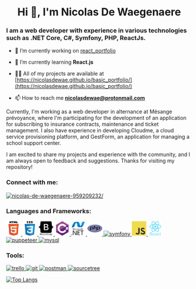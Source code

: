 <h1 align="center">Hi 👋, I'm Nicolas De Waegenaere</h1>
<h3>I am a web developer with experience in various technologies such as .NET Core, C#, Symfony, PHP, ReactJs.</h3>

- 🔭 I’m currently working on [react_portfolio](https://github.com/NicolasDewae/react_portfolio)

- 🌱 I’m currently learning **React.js**

- 👨‍💻 All of my projects are available at [https://nicolasdewae.github.io/basic_portfolio/](https://nicolasdewae.github.io/basic_portfolio/)

- 📫 How to reach me **nicolasdewae@protonmail.com**

<p>
  Currently, I'm working as a web developer in alternance at Mésange prévoyance, where I'm participating for the development 
  of an application for subscribing to insurance contracts, maintenance and ticket management. I also have experience in developing Cloudme, 
  a cloud service provisioning platform, and GestForm, an application for managing a school support center.
</p>
<p>
  I am excited to share my projects and experience with the community, and I am always open to feedback and suggestions. Thanks for visiting my repository!
</p>

<h3 align="left">Connect with me:</h3>
<p align="left">
  <a href="https://linkedin.com/in/nicolas-de-waegenaere-959209232/" target="blank">
    <img align="center" src="https://raw.githubusercontent.com/rahuldkjain/github-profile-readme-generator/master/src/images/icons/Social/linked-in-alt.svg" alt="nicolas-de-waegenaere-959209232/" height="30" width="40" />
  </a>
</p>

<h3 align="left">Languages and Frameworks:</h3>
<p align="left"> 
  <a href="https://www.w3.org/html/" target="_blank" rel="noreferrer"> 
    <img src="https://raw.githubusercontent.com/devicons/devicon/master/icons/html5/html5-original-wordmark.svg" alt="html5" width="40" height="40"/> 
  </a>
  <a href="https://www.w3schools.com/css/" target="_blank" rel="noreferrer"> 
    <img src="https://raw.githubusercontent.com/devicons/devicon/master/icons/css3/css3-original-wordmark.svg" alt="css3" width="40" height="40"/> 
  </a> 
  <a href="https://getbootstrap.com" target="_blank" rel="noreferrer"> 
    <img src="https://raw.githubusercontent.com/devicons/devicon/master/icons/bootstrap/bootstrap-plain-wordmark.svg" alt="bootstrap" width="40" height="40"/> 
  </a> 
  <a href="https://www.w3schools.com/cs/" target="_blank" rel="noreferrer"> 
    <img src="https://raw.githubusercontent.com/devicons/devicon/master/icons/csharp/csharp-original.svg" alt="csharp" width="40" height="40"/> 
  </a> 
  <a href="https://dotnet.microsoft.com/" target="_blank" rel="noreferrer"> 
    <img src="https://raw.githubusercontent.com/devicons/devicon/master/icons/dot-net/dot-net-original-wordmark.svg" alt="dotnet" width="40" height="40"/> 
  </a> 
    <a href="https://www.php.net" target="_blank" rel="noreferrer"> 
    <img src="https://raw.githubusercontent.com/devicons/devicon/master/icons/php/php-original.svg" alt="php" width="40" height="40"/> 
  </a> 
  <a href="https://symfony.com" target="_blank" rel="noreferrer"> 
    <img src="https://symfony.com/logos/symfony_black_03.svg" alt="symfony" width="40" height="40"/> 
  </a> 
  <a href="https://developer.mozilla.org/en-US/docs/Web/JavaScript" target="_blank" rel="noreferrer"> 
    <img src="https://raw.githubusercontent.com/devicons/devicon/master/icons/javascript/javascript-original.svg" alt="javascript" width="40" height="40"/> 
  </a> 
  <a href="https://reactjs.org/" target="_blank" rel="noreferrer"> 
    <img src="https://raw.githubusercontent.com/devicons/devicon/master/icons/react/react-original-wordmark.svg" alt="react" width="40" height="40"/> 
  </a> 
  <a href="https://github.com/puppeteer/puppeteer" target="_blank" rel="noreferrer">
    <img src="https://www.vectorlogo.zone/logos/pptrdev/pptrdev-official.svg" alt="puppeteer" width="40" height="40"/> 
  </a> 
  <a href="https://www.mysql.com/fr/" target="_blank" rel="noreferrer"> 
    <img src="https://www.vectorlogo.zone/logos/mysql/mysql-official.svg" alt="mysql" width="40" height="40"/> 
  </a>
</p>

<h3 align="left">Tools:</h3>
<p align="left"> 
  <a href="https://trello.com" target="_blank" rel="noreferrer"> 
    <img src="https://www.vectorlogo.zone/logos/trello/trello-icon.svg" alt="trello" width="40" height="40"/> 
  </a> 
  <a href="https://git-scm.com/" target="_blank" rel="noreferrer"> 
    <img src="https://www.vectorlogo.zone/logos/git-scm/git-scm-icon.svg" alt="git" width="40" height="40"/> 
  </a> 
  <a href="https://postman.com" target="_blank" rel="noreferrer"> 
    <img src="https://www.vectorlogo.zone/logos/getpostman/getpostman-icon.svg" alt="postman" width="40" height="40"/> 
  </a> 
  
  <a href="https://www.sourcetreeapp.com" target="_blank" rel="noreferrer"> 
    <img src="https://pics.freeicons.io/uploads/icons/png/17447841331551952105-512.png" alt="sourcetree" width="40" height="40"/> 
  </a> 
  
</p>

[![Top Langs](https://github-readme-stats.vercel.app/api/top-langs/?username=nicolasdewae&layout=compact)](https://github.com/anuraghazra/github-readme-stats)
